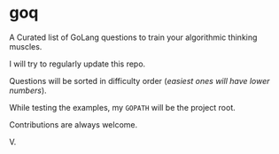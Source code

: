 # goq

A Curated list of GoLang questions to train your algorithmic thinking muscles.

I will try to regularly update this repo.

Questions will be sorted in difficulty order (*easiest ones will have lower numbers*).

While testing the examples, my `GOPATH` will be the project root.

Contributions are always welcome.

V.